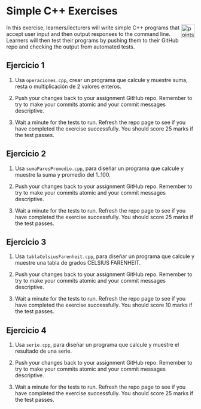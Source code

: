 # Simple C++ Exercises

<img alt="points bar" align="right" height="36" src="../../blob/status/.github/activity-icons/points-bar.svg" />

In this exercise, learners/lecturers will write simple C++ programs that accept user input and then output responses to the command line. Learners will then test their programs by pushing them to their GitHub repo and checking the output from automated tests.

## Ejercicio 1

1. Usa `operaciones.cpp`, crear un programa que calcule y muestre suma, resta o multiplicación de 2 valores enteros.

2. Push your changes back to your assignment GitHub repo. Remember to try to make your commits atomic and your commit messages descriptive.

3. Wait a minute for the tests to run. Refresh the repo page to see if you have completed the exercise successfully. 
You should score 25 marks if the test passes.

## Ejercicio 2

1. Usa `sumaParesPromedio.cpp`, para diseñar un programa que calcule y muestre la suma y promedio del 1..100.  

2. Push your changes back to your assignment GitHub repo. Remember to try to make your commits atomic and your commit messages descriptive.

3. Wait a minute for the tests to run. Refresh the repo page to see if you have completed the exercise successfully. 
You should score 25 marks if the test passes.

## Ejercicio 3

1. Usa `tablaCelsiusFarenheit.cpp`, para diseñar un programa que calcule y muestre una tabla de grados CELSIUS FARENHEIT.

2. Push your changes back to your assignment GitHub repo. Remember to try to make your commits atomic and your commit messages descriptive.

3. Wait a minute for the tests to run. Refresh the repo page to see if you have completed the exercise successfully. You should score 10 marks if the test passes.

## Ejercicio 4

1. Usa `serie.cpp`, para diseñar un programa que calcule y muestre el resultado de una serie.

2. Push your changes back to your assignment GitHub repo. Remember to try to make your commits atomic and your commit messages descriptive.

3. Wait a minute for the tests to run. Refresh the repo page to see if you have completed the exercise successfully.
You should score 25 marks if the test passes.
